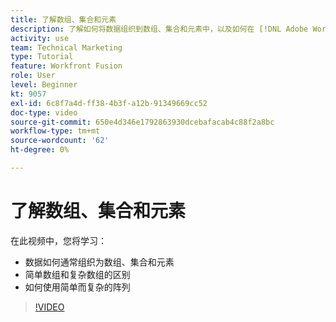 ```yaml
---
title: 了解数组、集合和元素
description: 了解如何将数据组织到数组、集合和元素中，以及如何在 [!DNL Adobe Workfront Fusion].
activity: use
team: Technical Marketing
type: Tutorial
feature: Workfront Fusion
role: User
level: Beginner
kt: 9057
exl-id: 6c8f7a4d-ff38-4b3f-a12b-91349669cc52
doc-type: video
source-git-commit: 650e4d346e1792863930dcebafacab4c88f2a8bc
workflow-type: tm+mt
source-wordcount: '62'
ht-degree: 0%

---
```


# 了解数组、集合和元素

在此视频中，您将学习：

* 数据如何通常组织为数组、集合和元素
* 简单数组和复杂数组的区别
* 如何使用简单而复杂的阵列

>[!VIDEO](https://video.tv.adobe.com/v/335298/?quality=12&learn=on)
